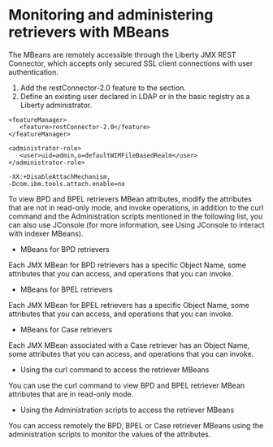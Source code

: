 # Monitoring and administering retrievers with MBeans

The MBeans are remotely accessible through the Liberty JMX REST Connector, which accepts only
secured SSL client connections with user authentication.

1. Add the restConnector-2.0 feature to the <featureManager>
section.
2. Define an existing user declared in LDAP or in the basic registry as a Liberty
administrator.

```
<featureManager>
   <feature>restConnector-2.0</feature>
</featureManager>

<administrator-role>
   <user>uid=admin,o=defaultWIMFileBasedRealm</user>
</administrator-role>
```

```
-XX:+DisableAttachMechanism,
-Dcom.ibm.tools.attach.enable=no
```

To view BPD and BPEL retrievers MBean attributes, modify the attributes that are not in read-only
mode, and invoke operations, in addition to the curl command and the Administration scripts
mentioned in the following list, you can also use JConsole (for more information, see Using JConsole to interact with indexer MBeans).

- MBeans for BPD retrievers

Each JMX MBean for BPD retrievers has a specific Object Name, some attributes that you can access, and operations that you can invoke.
- MBeans for BPEL retrievers

Each JMX MBean for BPEL retrievers has a specific Object Name, some attributes that you can access, and operations that you can invoke.
- MBeans for Case retrievers

Each JMX MBean associated with a Case retriever has an Object Name, some attributes that you can access, and operations that you can invoke.
- Using the curl command to access the retriever MBeans

You can use the curl command to view BPD and BPEL retriever MBean attributes that are in read-only mode.
- Using the Administration scripts to access the retriever MBeans

You can access remotely the BPD, BPEL or Case retriever MBeans using the administration scripts to monitor the values of the attributes.